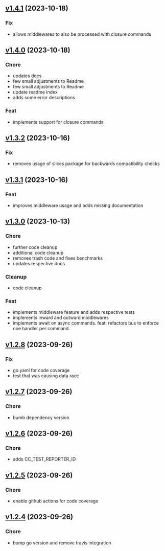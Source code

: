 
<a name="v1.4.1"></a>
## [v1.4.1](https://github.com/io-da/command/compare/v1.4.0...v1.4.1) (2023-10-18)

### Fix

* allows middlewares to also be processed with closure commands


<a name="v1.4.0"></a>
## [v1.4.0](https://github.com/io-da/command/compare/v1.3.2...v1.4.0) (2023-10-18)

### Chore

* updates docs
* few small adjustments to Readme
* few small adjustments to Readme
* update readme index
* adds some error descriptions

### Feat

* implements support for closure commands


<a name="v1.3.2"></a>
## [v1.3.2](https://github.com/io-da/command/compare/v1.3.1...v1.3.2) (2023-10-16)

### Fix

* removes usage of slices package for backwards compatibility checks


<a name="v1.3.1"></a>
## [v1.3.1](https://github.com/io-da/command/compare/v1.3.0...v1.3.1) (2023-10-16)

### Feat

* improves middleware usage and adds missing documentation


<a name="v1.3.0"></a>
## [v1.3.0](https://github.com/io-da/command/compare/v1.2.8...v1.3.0) (2023-10-13)

### Chore

* further code cleanup
* additional code cleanup
* removes trash code and fixes benchmarks
* updates respective docs

### Cleanup

* code cleanup

### Feat

* implements middleware feature and adds respective tests
* implements inward and outward middlewares
* implements await on async commands. feat: refactors bus to enforce one handler per command.


<a name="v1.2.8"></a>
## [v1.2.8](https://github.com/io-da/command/compare/v1.2.7...v1.2.8) (2023-09-26)

### Fix

* go.yaml for code coverage
* test that was causing data race


<a name="v1.2.7"></a>
## [v1.2.7](https://github.com/io-da/command/compare/v1.2.6...v1.2.7) (2023-09-26)

### Chore

* bumb dependency version


<a name="v1.2.6"></a>
## [v1.2.6](https://github.com/io-da/command/compare/v1.2.5...v1.2.6) (2023-09-26)

### Chore

* adds CC_TEST_REPORTER_ID


<a name="v1.2.5"></a>
## [v1.2.5](https://github.com/io-da/command/compare/v1.2.4...v1.2.5) (2023-09-26)

### Chore

* enable github actions for code coverage


<a name="v1.2.4"></a>
## [v1.2.4](https://github.com/io-da/command/compare/v1.2.3...v1.2.4) (2023-09-26)

### Chore

* bump go version and remove travis integration

